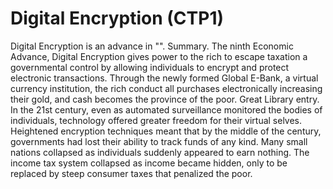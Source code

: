 # Digital Encryption (CTP1)

Digital Encryption is an advance in "".
Summary.
The ninth Economic Advance, Digital Encryption gives power to the rich to escape taxation a governmental control by allowing individuals to encrypt and protect electronic transactions. Through the newly formed Global E-Bank, a virtual currency institution, the rich conduct all purchases electronically increasing their gold, and cash becomes the province of the poor.
Great Library entry.
In the 21st century, even as automated surveillance monitored the bodies of individuals, technology offered greater freedom for their virtual selves. Heightened encryption techniques meant that by the middle of the century, governments had lost their ability to track funds of any kind. Many small nations collapsed as individuals suddenly appeared to earn nothing. The income tax system collapsed as income became hidden, only to be replaced by steep consumer taxes that penalized the poor.